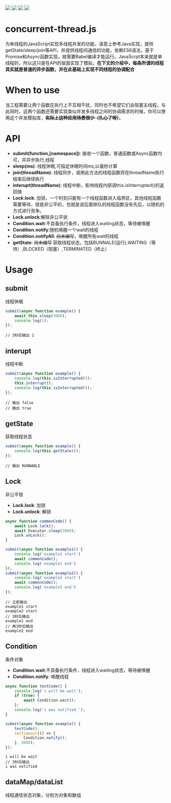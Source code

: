 ![](https://img.shields.io/badge/syntax-ES6-blue)
![](https://img.shields.io/badge/release-1.0.0-brightgreen)
![](https://img.shields.io/badge/知乎-知乎专栏有解读文章哟-blue?style=social&logo=messenger)
![](https://img.shields.io/badge/qt10000lrh-blue?style=social&logo=wechat)
# concurrent-thread.js
为单线程的JavaScript实现多线程并发的功能，语意上参考Java实现，提供getState/sleep/join等API，并提供线程间通信的功能，依赖ES6语法，基于Promise和Async函数实现，故需要Babel编译才能运行。JavaScrpt本来就是单线程的，所以这只是在API的层面实现了模拟，**在下文的介绍中，每条所谓的线程其实就是普通的异步函数，并在此基础上实现不同线程的协调配合**

# When to use
当工程需要让两个函数在执行上不互相干扰，同时也不希望它们会阻塞主线程，与此同时，这两个函数还需要实现类似并发多线程之间的协调需求的时候，你可以使用这个并发模拟库，~~**实际上这种应用场景很少（扎心了呀）**~~。

# API
+ **submit(function,[namespace])**: 接收一个函数，普通函数或Async函数均可，并异步执行,线程
+ **sleep(ms)**: 线程休眠,可指定休眠时间ms,以毫秒计算
+ **join(threadName)**: 线程同步，调用此方法的线程函数将在threadName执行结束后继续执行
+ **interupt(threadName)**: 线程中断，影响线程内部调this.isInterrupted()的返回值
+ **Lock.lock**: 加锁，一个时刻只能有一个线程函数进入临界区，其他线程函数需要等待，锁是非公平的，也就是说后面排队的线程函数没有先后，以随机的方式进行竞争。
+ **Lock.unlock**:解除非公平锁
+ **Condition.wait**:不具备执行条件，线程进入waiting状态，等待被唤醒
+ **Condition.notify**:随机唤醒一个wait的线程
+ **Condition.notifyAll**: ~~尚未编写~~，唤醒所有wait的线程
+ **getState**: ~~尚未编写~~ 获取线程状态，包括RUNNALE(运行),WAITING（等待）,BLOCKED（阻塞）,TERMINATED（终止）


# Usage
## submit 
线程休眠
```js
submit(async function example() {
    await this.sleep(3000);
    console.log(1);
});
```
```
// 3秒后输出 1
```
## interupt 
线程中断
```js
submit(async function example() {
    console.log(this.isInterrupted());
    this.interrupt();
    console.log(this.isInterrupted());
});
```
```
// 输出 false 
// 输出 true
```
## getState 
获取线程状态
```js
submit(async function example() {
    console.log(this.getState());
});
```
```
// 输出 RUNNABLE
```
## Lock
非公平锁
+ **Lock.lock**: 加锁
+ **Lock.unlock**: 解锁
```js
async function commonCode() {
    await Lock.lock();
    await Executor.sleep(3000);
    Lock.unLock();
}

submit(async function example1() {
    console.log('example1 start')
    await commonCode();
    console.log('example1 end')
});
submit(async function example2() {
    console.log('example2 start')
    await commonCode();
    console.log('example2 end')
});
```
```
// 立即输出
example1 start
example2 start
// 3秒后输出
example1 end
// 再3秒后输出
example2 end
```
## Condition
条件对象
+ **Condition.wait**:不具备执行条件，线程进入waiting状态，等待被唤醒
+ **Condition.notify**: 唤醒线程
```js
async function testCode() {
    console.log('i will be wait');
    if (true) {
        await Condition.wait();
    };
    console.log('i was notified ');
}

submit(async function example() {
    testCode();
    setTimeout(() => {
        Condition.notify();
    }, 3000);
});
```
```
i will be wait
// 3秒后输出
i was notified
```

## dataMap/dataList
线程通信状态对象，分别为对象和数组

